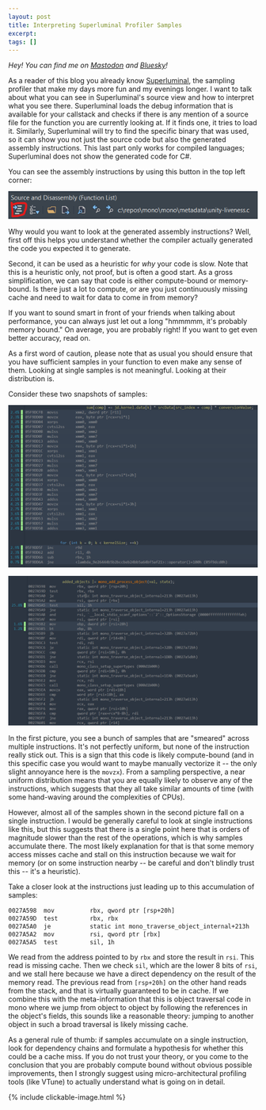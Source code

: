 ```yaml
---
layout: post
title: Interpreting Superluminal Profiler Samples
excerpt:
tags: []
---
```


_Hey! You can find me on [Mastodon](https://mastodon.gamedev.place/@sschoener) and [Bluesky](https://bsky.app/profile/sschoener.bsky.social)!_

As a reader of this blog you already know [Superluminal](https://www.superluminal.eu), the sampling profiler that make my days more fun and my evenings longer. I want to talk about what you can see in Superluminal's source view and how to interpret what you see there. Superluminal loads the debug information that is available for your callstack and checks if there is any mention of a source file for the function you are currently looking at. If it finds one, it tries to load it. Similarly, Superluminal will try to find the specific binary that was used, so it can show you not just the source code but also the generated assembly instructions. This last part only works for compiled languages; Superluminal does not show the generated code for C#.

You can see the assembly instructions by using this button in the top left corner:

<p align="middle">
  <img src="/img/2025-02-13-superluminal-compute-memory/asm-button.png" alt="Superluminal interface" />
</p>

Why would you want to look at the generated assembly instructions? Well, first off this helps you understand whether the compiler actually generated the code you expected it to generate.

Second, it can be used as a heuristic for _why_ your code is slow. Note that this is a heuristic only, not proof, but is often a good start. As a gross simplification, we can say that code is either compute-bound or memory-bound. Is there just a lot to compute, or are you just continuously missing cache and need to wait for data to come in from memory?

If you want to sound smart in front of your friends when talking about performance, you can always just let out a long "hmmmmm, it's probably memory bound." On average, you are probably right! If you want to get even better accuracy, read on.

As a first word of caution, please note that as usual you should ensure that you have sufficient samples in your function to even make any sense of them. Looking at single samples is not meaningful. Looking at their distribution is.

Consider these two snapshots of samples:

<p align="middle">
  <img src="/img/2025-02-13-superluminal-compute-memory/compute-bound.png" alt="The cost is smeared over several instructions." />
</p>

<p align="middle">
  <img src="/img/2025-02-13-superluminal-compute-memory/memory-bound.png" alt="The cost spikes up on a single instruction." />
</p>

In the first picture, you see a bunch of samples that are "smeared" across multiple instructions. It's not perfectly uniform, but none of the instruction really stick out. This is a sign that this code is likely compute-bound (and in this specific case you would want to maybe manually vectorize it -- the only slight annoyance here is the `movzx`). From a sampling perspective, a near uniform distribution means that you are equally likely to observe any of the instructions, which suggests that they all take similar amounts of time (with some hand-waving around the complexities of CPUs).

However, almost all of the samples shown in the second picture fall on a single instruction. I would be generally careful to look at single instructions like this, but this suggests that there is a single point here that is orders of magnitude slower than the rest of the operations, which is why samples accumulate there. The most likely explanation for that is that some memory access misses cache and stall on this instruction because we wait for memory (or on some instruction nearby -- be careful and don't blindly trust this -- it's a heuristic). 

Take a closer look at the instructions just leading up to this accumulation of samples:
```
0027A598  mov          rbx, qword ptr [rsp+20h]
0027A59D  test         rbx, rbx
0027A5A0  je           static int mono_traverse_object_internal+213h
0027A5A2  mov          rsi, qword ptr [rbx]
0027A5A5  test         sil, 1h
```
We read from the address pointed to by `rbx` and store the result in `rsi`. This read is missing cache. Then we check `sil`, which are the lower 8 bits of `rsi`, and we stall here because we have a direct dependency on the result of the memory read. The previous read from `[rsp+20h]` on the other hand reads from the stack, and that is virtually guaranteed to be in cache. If we combine this with the meta-information that this is object traversal code in mono where we jump from object to object by following the references in the object's fields, this sounds like a reasonable theory: jumping to another object in such a broad traversal is likely missing cache.

As a general rule of thumb: if samples accumulate on a single instruction, look for dependency chains and formulate a hypothesis for whether this could be a cache miss. If you do not trust your theory, or you come to the conclusion that you are probably compute bound without obvious possible improvements, then I strongly suggest using micro-architectural profiling tools (like VTune) to actually understand what is going on in detail.


{% include clickable-image.html %}